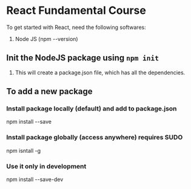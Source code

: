 # React Fundamental Course

To get started with React, need the following softwares:

1. Node JS (npm --version)

## Init the NodeJS package using `npm init`

1. This will create a package.json file, which has all the dependencies.

## To add a new package

### Install package locally (default) and add to package.json
npm install <package-name> --save

### Install package globally (access anywhere) requires SUDO
npm isntall <package-name> -g

### Use it only in development
npm install <package-name> --save-dev

